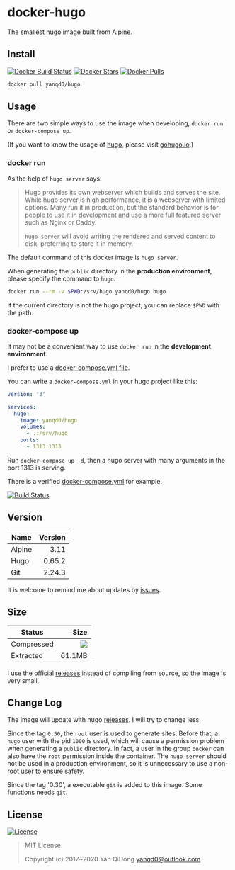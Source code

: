 # docker-hugo

The smallest [hugo] image built from Alpine.

[hugo]:https://github.com/gohugoio/hugo/

## Install

[![Docker Build Status](https://img.shields.io/docker/build/yanqd0/hugo.svg)](https://hub.docker.com/r/yanqd0/hugo/builds/)
[![Docker Stars](https://img.shields.io/docker/stars/yanqd0/hugo.svg)](https://hub.docker.com/r/yanqd0/hugo/)
[![Docker Pulls](https://img.shields.io/docker/pulls/yanqd0/hugo.svg)](https://hub.docker.com/r/yanqd0/hugo/)

```sh
docker pull yanqd0/hugo
```

## Usage

There are two simple ways to use the image when developing,
`docker run` or `docker-compose up`.

(If you want to know the usage of [hugo], please visit [gohugo.io].)

[gohugo.io]:http://gohugo.io/

### docker run

As the help of `hugo server` says:

> Hugo provides its own webserver which builds and serves the site.
> While hugo server is high performance, it is a webserver with limited options.
> Many run it in production, but the standard behavior is for people to use it
> in development and use a more full featured server such as Nginx or Caddy.
>
> `hugo server` will avoid writing the rendered and served content to disk,
> preferring to store it in memory.

The default command of this docker image is `hugo server`.

When generating the `public` directory in the **production environment**,
please specify the command to `hugo`.

```sh
docker run --rm -v $PWD:/srv/hugo yanqd0/hugo hugo
```

If the current directory is not the hugo project, you can replace `$PWD` with the path.

### docker-compose up

It may not be a convenient way to use `docker run` in the **development environment**.

I prefer to use a [docker-compose.yml file].

You can write a `docker-compose.yml` in your hugo project like this:

```yaml
version: '3'

services:
  hugo:
    image: yanqd0/hugo
    volumes:
      - .:/srv/hugo
    ports:
      - 1313:1313
```

Run `docker-compose up -d`, then a hugo server with many arguments in the port 1313 is serving.

There is a verified [docker-compose.yml] for example.

[![Build Status](https://travis-ci.org/yanqd0/docker-hugo.svg?branch=master)](https://travis-ci.org/yanqd0/docker-hugo)

[docker-compose.yml file]:https://docs.docker.com/compose/compose-file/
[docker-compose.yml]:https://github.com/yanqd0/docker-hugo/blob/master/docker-compose.yml

## Version

| Name   | Version |
| ----   | ------: |
| Alpine | 3.11    |
| Hugo   | 0.65.2  |
| Git    | 2.24.3  |

It is welcome to remind me about updates by [issues].

[issues]:https://github.com/yanqd0/docker-hugo/issues/new

## Size

| Status     | Size                                |
| ------     | ---:                                |
| Compressed | [![][microbadger.svg]][microbadger] |
| Extracted  | 61.1MB                              |

I use the official [releases] instead of compiling from source, so the image is very small.

[releases]:https://github.com/gohugoio/hugo/releases
[microbadger.svg]:https://images.microbadger.com/badges/image/yanqd0/hugo.svg
[microbadger]:https://microbadger.com/images/yanqd0/hugo

## Change Log

The image will update with hugo [releases].
I will try to change less.

Since the tag `0.50`, the `root` user is used to generate sites.
Before that, a `hugo` user with the pid `1000` is used,
which will cause a permission problem when generating a `public` directory.
In fact, a user in the group `docker` can also have the `root` permission inside the container.
The `hugo server` should not be used in a production environment,
so it is unnecessary to use a non-root user to ensure safety.

Since the tag '0.30', a executable `git` is added to this image.
Some functions needs `git`.

## License

[![License](https://img.shields.io/github/license/yanqd0/docker-hugo.svg)](https://github.com/yanqd0/docker-hugo/blob/master/LICENSE)

> MIT License
>
> Copyright (c) 2017~2020 Yan QiDong <yanqd0@outlook.com>
